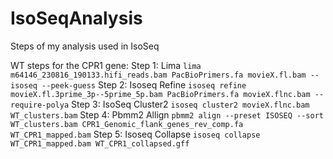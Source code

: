 # IsoSeqAnalysis
Steps of my analysis used in IsoSeq 

WT steps for the CPR1 gene:
Step 1: Lima
```lima m64146_230816_190133.hifi_reads.bam PacBioPrimers.fa movieX.fl.bam --isoseq --peek-guess```
Step 2: Isoseq Refine
```isoseq refine movieX.fl.3prime_3p--5prime_5p.bam PacBioPrimers.fa movieX.flnc.bam --require-polya```
Step 3: IsoSeq Cluster2
```isoseq cluster2 movieX.flnc.bam WT_clusters.bam```
Step 4: Pbmm2 Allign
```pbmm2 align --preset ISOSEQ --sort WT_clusters.bam CPR1_Genomic_flank_genes_rev_comp.fa WT_CPR1_mapped.bam```
Step 5: Isoseq Collapse
```isoseq collapse WT_CPR1_mapped.bam WT_CPR1_collapsed.gff```
